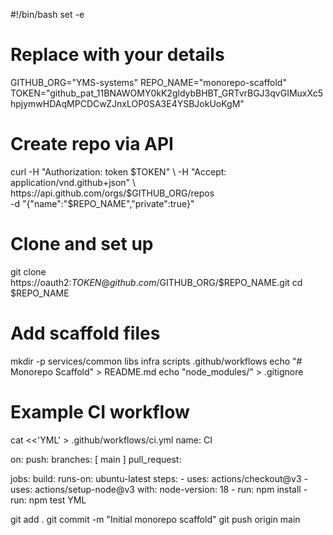#!/bin/bash
set -e

# Replace with your details
GITHUB_ORG="YMS-systems"
REPO_NAME="monorepo-scaffold"
TOKEN="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"

# Create repo via API
curl -H "Authorization: token $TOKEN" \
     -H "Accept: application/vnd.github+json" \
     https://api.github.com/orgs/$GITHUB_ORG/repos \
     -d "{\"name\":\"$REPO_NAME\",\"private\":true}"

# Clone and set up
git clone https://oauth2:$TOKEN@github.com/$GITHUB_ORG/$REPO_NAME.git
cd $REPO_NAME

# Add scaffold files
mkdir -p services/common libs infra scripts .github/workflows
echo "# Monorepo Scaffold" > README.md
echo "node_modules/" > .gitignore

# Example CI workflow
cat <<'YML' > .github/workflows/ci.yml
name: CI

on:
  push:
    branches: [ main ]
  pull_request:

jobs:
  build:
    runs-on: ubuntu-latest
    steps:
      - uses: actions/checkout@v3
      - uses: actions/setup-node@v3
        with:
          node-version: 18
      - run: npm install
      - run: npm test
YML

git add .
git commit -m "Initial monorepo scaffold"
git push origin main
